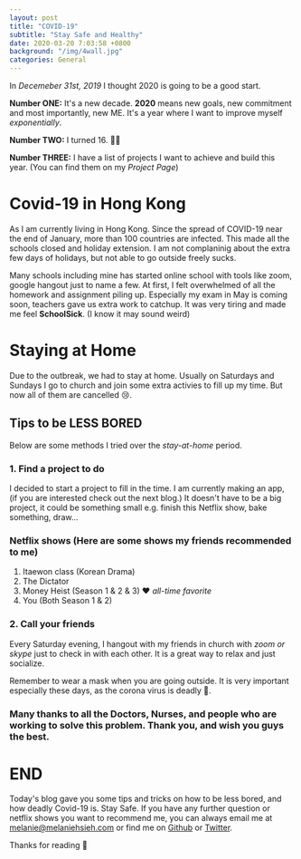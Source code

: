 ```yaml
---
layout: post
title: "COVID-19"
subtitle: "Stay Safe and Healthy"
date: 2020-03-20 7:03:58 +0800
background: "/img/4wall.jpg"
categories: General
---
```


In _Decemeber 31st, 2019_ I thought 2020 is going to be a good start.

**Number ONE:** It's a new decade. **2020** means new goals, new commitment and most importantly, new ME. It's a year where I want to improve myself _exponentially_.

**Number TWO:** I turned 16. 🎂🎉

**Number THREE:** I have a list of projects I want to achieve and build this year. (You can find them on my _Project Page_)

# Covid-19 in Hong Kong

As I am currently living in Hong Kong. Since the spread of COVID-19 near the end of January, more than 100 countries are infected. This made all the schools closed and holiday extension. I am not complaninig about the extra few days of holidays, but not able to go outside freely sucks.

Many schools including mine has started online school with tools like zoom, google hangout just to name a few. At first, I felt overwhelmed of all the homework and assignment piling up. Especially my exam in May is coming soon, teachers gave us extra work to catchup. It was very tiring and made me feel **SchoolSick**. (I know it may sound weird)

# Staying at Home

Due to the outbreak, we had to stay at home. Usually on Saturdays and Sundays I go to church and join some extra activies to fill up my time. But now all of them are cancelled 😢.

## Tips to be LESS BORED

Below are some methods I tried over the _stay-at-home_ period.

### 1. Find a project to do

I decided to start a project to fill in the time. I am currently making an app, (if you are interested check out the next blog.) It doesn't have to be a big project, it could be something small e.g. finish this Netflix show, bake something, draw...

### Netflix shows (Here are some shows my friends recommended to me)

1. Itaewon class (Korean Drama)
2. The Dictator
3. Money Heist (Season 1 & 2 & 3) ❤️ _all-time favorite_
4. You (Both Season 1 & 2)

### 2. Call your friends

Every Saturday evening, I hangout with my friends in church with _zoom or skype_ just to check in with each other. It is a great way to relax and just socialize.

Remember to wear a mask when you are going outside. It is very important especially these days, as the corona virus is deadly 🦠.

### Many thanks to all the Doctors, Nurses, and people who are working to solve this problem. Thank you, and wish you guys the best.

# END

Today's blog gave you some tips and tricks on how to be less bored, and how deadly Covid-19 is. Stay Safe. If you have any further question or netflix shows you want to recommend me, you can always email me at <melanie@melaniehsieh.com> or find me on [Github](https://github.com/melaniehsieh) or [Twitter](https://twitter.com/melaniehsieh).

Thanks for reading 👀
